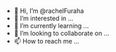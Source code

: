 - 👋 Hi, I’m @rachelFuraha
- 👀 I’m interested in ...
- 🌱 I’m currently learning ...
- 💞️ I’m looking to collaborate on ...
- 📫 How to reach me ...

<!---
rachelFuraha/rachelFuraha is a ✨ special ✨ repository because its `README.md` (this file) appears on your GitHub profile.
You can click the Preview link to take a look at your changes.
--->
